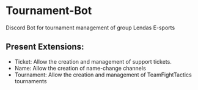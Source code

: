 # Tournament-Bot
Discord Bot for tournament management of group Lendas E-sports

## Present Extensions:
- Ticket: Allow the creation and management of support tickets.
- Name: Allow the creation of name-change channels
- Tournament: Allow the creation and management of TeamFightTactics tournaments


